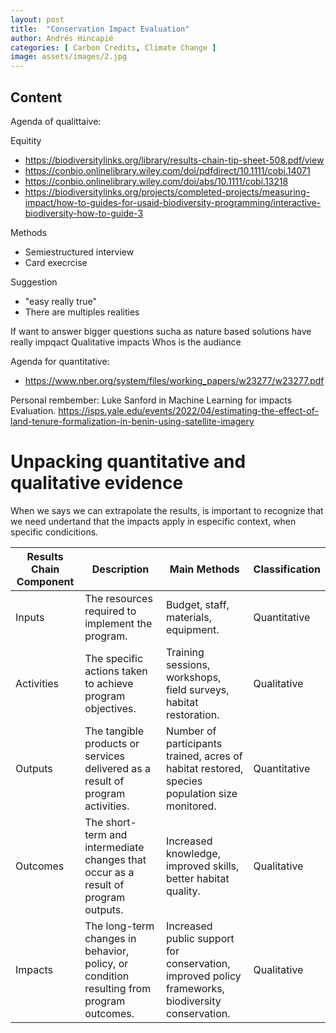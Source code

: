 ```yaml
---
layout: post
title:  "Conservation Impact Evaluation"
author: Andrés Hincapié
categories: [ Carbon Credits, Climate Change ]
image: assets/images/2.jpg
---
```

## Content
Agenda of qualittaive:

Equitity

- https://biodiversitylinks.org/library/results-chain-tip-sheet-508.pdf/view
- https://conbio.onlinelibrary.wiley.com/doi/pdfdirect/10.1111/cobi.14071
- https://conbio.onlinelibrary.wiley.com/doi/abs/10.1111/cobi.13218
- https://biodiversitylinks.org/projects/completed-projects/measuring-impact/how-to-guides-for-usaid-biodiversity-programming/interactive-biodiversity-how-to-guide-3

Methods
- Semiestructured interview
- Card execrcise

Suggestion
- "easy really true"
- There are multiples realities

If want to answer bigger questions sucha as nature based solutions have really impqact
Qualitative impacts 
Whos is the audiance 

Agenda for quantitative:
- https://www.nber.org/system/files/working_papers/w23277/w23277.pdf


Personal rembember: Luke Sanford in Machine Learning for impacts Evaluation.
https://isps.yale.edu/events/2022/04/estimating-the-effect-of-land-tenure-formalization-in-benin-using-satellite-imagery

# Unpacking quantitative and qualitative evidence

When we says we can extrapolate the results, is important to recognize that we need undertand that the impacts apply in especific context, when specific condicitions.



| Results Chain Component | Description | Main Methods | Classification |
| --- | --- | --- | --- |
| Inputs | The resources required to implement the program. | Budget, staff, materials, equipment. | Quantitative |
| Activities | The specific actions taken to achieve program objectives. | Training sessions, workshops, field surveys, habitat restoration. | Qualitative |
| Outputs | The tangible products or services delivered as a result of program activities. | Number of participants trained, acres of habitat restored, species population size monitored. | Quantitative |
| Outcomes | The short-term and intermediate changes that occur as a result of program outputs. | Increased knowledge, improved skills, better habitat quality. | Qualitative |
| Impacts | The long-term changes in behavior, policy, or condition resulting from program outcomes. | Increased public support for conservation, improved policy frameworks, biodiversity conservation. | Qualitative |




